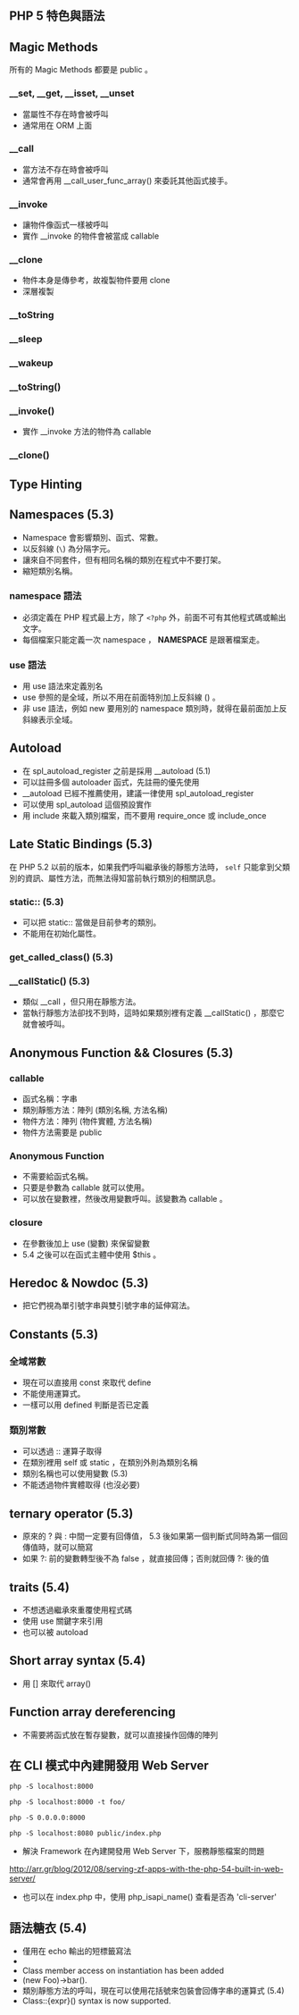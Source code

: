 PHP 5 特色與語法
--------------

## Magic Methods

所有的 Magic Methods 都要是 public 。

### __set, __get, __isset, __unset

* 當屬性不存在時會被呼叫
* 通常用在 ORM 上面

### __call

* 當方法不存在時會被呼叫
* 通常會再用 __call_user_func_array() 來委託其他函式接手。

### __invoke

* 讓物件像函式一樣被呼叫
* 實作 __invoke 的物件會被當成 callable

### __clone

* 物件本身是傳參考，故複製物件要用 clone
* 深層複製

### __toString

### __sleep

### __wakeup

### __toString()

### __invoke()

* 實作 __invoke 方法的物件為 callable

### __clone()

## Type Hinting

## Namespaces (5.3)

* Namespace 會影響類別、函式、常數。
* 以反斜線 (`\`) 為分隔字元。
* 讓來自不同套件，但有相同名稱的類別在程式中不要打架。
* 縮短類別名稱。

### namespace 語法

* 必須定義在 PHP 程式最上方，除了 `<?php` 外，前面不可有其他程式碼或輸出文字。
* 每個檔案只能定義一次 namespace ， __NAMESPACE__ 是跟著檔案走。

### use 語法

* 用 use 語法來定義別名
* use 參照的是全域，所以不用在前面特別加上反斜線 (\) 。
* 非 use 語法，例如 new 要用別的 namespace 類別時，就得在最前面加上反斜線表示全域。

## Autoload

* 在 spl_autoload_register 之前是採用 __autoload (5.1)
* 可以註冊多個 autoloader 函式，先註冊的優先使用
* __autoload 已經不推薦使用，建議一律使用 spl_autoload_register
* 可以使用 spl_autoload 這個預設實作
* 用 include 來載入類別檔案，而不要用 require_once 或 include_once

## Late Static Bindings (5.3)

在 PHP 5.2 以前的版本，如果我們呼叫繼承後的靜態方法時， `self` 只能拿到父類別的資訊、屬性方法，而無法得知當前執行類別的相關訊息。

### static:: (5.3)

* 可以把 static:: 當做是目前參考的類別。
* 不能用在初始化屬性。

### get_called_class() (5.3)

### __callStatic() (5.3)

* 類似 __call ，但只用在靜態方法。
* 當執行靜態方法卻找不到時，這時如果類別裡有定義 __callStatic() ，那麼它就會被呼叫。

## Anonymous Function && Closures (5.3)

### callable

* 函式名稱：字串
* 類別靜態方法：陣列 (類別名稱, 方法名稱)
* 物件方法：陣列 (物件實體, 方法名稱)
* 物件方法需要是 public

### Anonymous Function

* 不需要給函式名稱。
* 只要是參數為 callable 就可以使用。
* 可以放在變數裡，然後改用變數呼叫。該變數為 callable 。

### closure

* 在參數後加上 use (變數) 來保留變數
* 5.4 之後可以在函式主體中使用 $this 。

## Heredoc & Nowdoc (5.3)

* 把它們視為單引號字串與雙引號字串的延伸寫法。

## Constants (5.3)

### 全域常數

* 現在可以直接用 const 來取代 define
* 不能使用運算式。
* 一樣可以用 defined 判斷是否已定義

### 類別常數

* 可以透過 :: 運算子取得
* 在類別裡用 self 或 static ，在類別外則為類別名稱
* 類別名稱也可以使用變數 (5.3)
* 不能透過物件實體取得 (也沒必要)

## ternary operator (5.3)

* 原來的 ? 與 : 中間一定要有回傳值， 5.3 後如果第一個判斷式同時為第一個回傳值時，就可以簡寫
* 如果 ?: 前的變數轉型後不為 false ，就直接回傳；否則就回傳 ?: 後的值

## traits (5.4)

* 不想透過繼承來重覆使用程式碼
* 使用 use 關鍵字來引用
* 也可以被 autoload

## Short array syntax (5.4)

* 用 [] 來取代 array()

## Function array dereferencing

* 不需要將函式放在暫存變數，就可以直接操作回傳的陣列

## 在 CLI 模式中內建開發用 Web Server

    php -S localhost:8000

    php -S localhost:8000 -t foo/

    php -S 0.0.0.0:8000

    php -S localhost:8080 public/index.php

* 解決 Framework 在內建開發用 Web Server 下，服務靜態檔案的問題

http://arr.gr/blog/2012/08/serving-zf-apps-with-the-php-54-built-in-web-server/

* 也可以在 index.php 中，使用 php_isapi_name() 查看是否為 'cli-server'

## 語法糖衣 (5.4)

* 僅用在 echo 輸出的短標籤寫法
* <?= is now always available
* Class member access on instantiation has been added
* (new Foo)->bar().
* 類別靜態方法的呼叫，現在可以使用花括號來包裝會回傳字串的運算式 (5.4)
* Class::{expr}() syntax is now supported.
